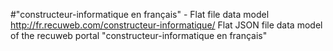 #"constructeur-informatique en français" - Flat file data model
http://fr.recuweb.com/constructeur-informatique/
Flat JSON file data model of the recuweb portal "constructeur-informatique en français"
